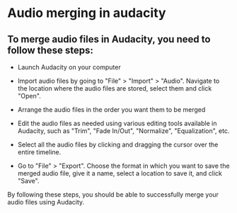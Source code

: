 # Audio merging in audacity


## To merge audio files in Audacity, you need to follow these steps:

*  Launch Audacity on your computer
    
*  Import audio files by going to "File" > "Import" > "Audio". Navigate to the location where the audio files are stored, select them
   and click "Open".
    
*  Arrange the audio files in the order you want them 
to be merged 
    
*  Edit the audio files as needed using various editing tools available in Audacity, such as "Trim", "Fade In/Out", "Normalize", "Equalization", etc.
    
*  Select all the audio files by clicking and dragging the cursor over the entire timeline.
    
*  Go to "File" > "Export". Choose the format in which you want to save the merged audio file, give it a name, select a location to save it,
   and click "Save".
    

By following these steps, you should be able to successfully merge your audio files using Audacity.
